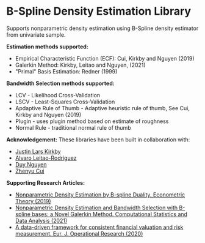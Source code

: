 # B-Spline Density Estimation Library
Supports nonparametric density estimation using B-Spline density estimator from univariate sample.

<b>Estimation methods supported:</b>
<ul>
  <li> Empirical Characteristic Function (ECF):  Cui, Kirkby and Nguyen (2019)</li>
  <li> Galerkin Method: Kirkby, Leitao and Nguyen, (2021) </li>
  <li> "Primal" Basis Estimation: Redner (1999) </li>
</ul>  
  
<b>Bandwidth Selection methods supported:</b>
<ul>
  <li> LCV - Likelihood Cross-Validation </li>
  <li> LSCV - Least-Squares Cross-Validation </li>
  <li> Apdaptive Rule of Thumb - Adaptive heuristic rule of thumb, See Cui, Kirkby and Nguyen (2019) </li>
  <li> Plugin - uses plugin method based on estimate of roughness </li>
  <li> Normal Rule - traditional normal rule of thumb </li>
</ul>


<b>Acknowledgement:</b>
These libraries have been built in collaboration with:
<ul>
  <li><a href="https://www.researchgate.net/profile/Justin_Kirkby"> Justin Lars Kirkby </a> </li>
    <li><a href="https://www.researchgate.net/profile/Alvaro-Leitao-Rodriguez">Alvaro Leitao-Rodriguez </a> </li>
  <li><a href="https://www.researchgate.net/profile/Duy_Nguyen125">Duy Nguyen </a> </li>
  <li><a href="https://www.researchgate.net/profile/Zhenyu_Cui"> Zhenyu Cui </a> </li>
</ul>

<b> Supporting Research Articles: </b>

<ul>
  <li> 
    <a href="https://www.researchgate.net/publication/333322127_NONPARAMETRIC_DENSITY_ESTIMATION_BY_B-SPLINE_DUALITY">Nonparametric Density Estimation by B-spline Duality. Econometric Theory (2019)</a>
  </li>
  <li> <a href="https://www.researchgate.net/publication/348609092_Nonparametric_Density_Estimation_and_Bandwidth_Selection_with_B-spline_bases_a_Novel_Galerkin_Method"> Nonparametric Density Estimation and Bandwidth Selection with B-spline bases: a Novel Galerkin Method. Computational Statistics and Data Analysis (2021)</a> 
  </li>
  <li> <a href="https://www.researchgate.net/publication/342693067_A_data-driven_framework_for_consistent_financial_valuation_and_risk_measurement"> A data-driven framework for consistent financial valuation and risk measurement. Eur. J. Operational Research (2020) </a>
  </li>
</ul>



